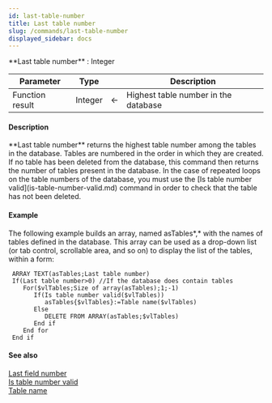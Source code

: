 ```yaml
---
id: last-table-number
title: Last table number
slug: /commands/last-table-number
displayed_sidebar: docs
---
```


<!--REF #_command_.Last table number.Syntax-->**Last table number**  : Integer<!-- END REF-->
<!--REF #_command_.Last table number.Params-->
| Parameter | Type |  | Description |
| --- | --- | --- | --- |
| Function result | Integer | &#8592; | Highest table number in the database |

<!-- END REF-->

#### Description 

<!--REF #_command_.Last table number.Summary-->**Last table number** returns the highest table number among the tables in the database.<!-- END REF--> Tables are numbered in the order in which they are created. If no table has been deleted from the database, this command then returns the number of tables present in the database. In the case of repeated loops on the table numbers of the database, you must use the [Is table number valid](is-table-number-valid.md) command in order to check that the table has not been deleted.

#### Example 

The following example builds an array, named asTables*,* with the names of tables defined in the database. This array can be used as a drop-down list (or tab control, scrollable area, and so on) to display the list of the tables, within a form:

```4d
 ARRAY TEXT(asTables;Last table number)
 If(Last table number>0) //If the database does contain tables
    For($vlTables;Size of array(asTables);1;-1)
       If(Is table number valid($vlTables))
          asTables{$vlTables}:=Table name($vlTables)
       Else
          DELETE FROM ARRAY(asTables;$vlTables)
       End if
    End for
 End if
```

#### See also 

[Last field number](last-field-number.md)  
[Is table number valid](is-table-number-valid.md)  
[Table name](table-name.md)  